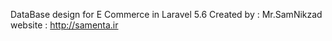 DataBase design for E Commerce in Laravel 5.6 
Created by : Mr.SamNikzad
website : http://samenta.ir